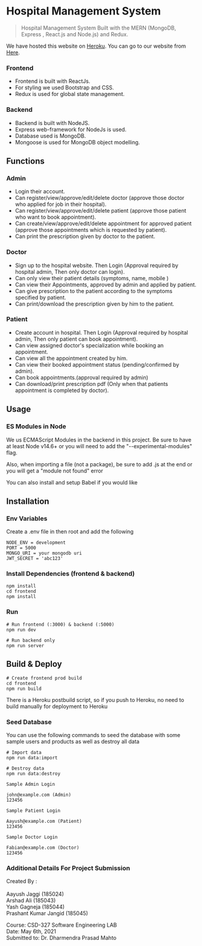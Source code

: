 # Hospital Management System

> Hospital Management System Built with the MERN (MongoDB, Express , React.js and Node.js) and Redux.

We have hosted this website on [Heroku](https://www.heroku.com).
You can go to our website from [Here](https://hospital-managementapp.herokuapp.com/).


### Frontend

- Frontend is built with ReactJs.
- For styling we used Bootstrap and CSS.
- Redux is used for global state management.

### Backend

- Backend is built with NodeJS.
- Express web-framework for NodeJs is used.
- Database used is MongoDB.
- Mongoose is used for MongoDB object modelling.

## Functions

### Admin

- Login their account.
- Can register/view/approve/edit/delete doctor (approve those doctor who applied for job in their hospital).
- Can register/view/approve/edit/delete patient (approve those patient who want to book appointment).
- Can create/view/approve/edit/delete appointment for approved patient (approve those appointments which is requested by patient).
- Can print the prescription given by doctor to the patient.

### Doctor

- Sign up to the hospital website. Then Login (Approval required by hospital admin, Then only doctor can login).
- Can only view their patient details (symptoms, name, mobile )
- Can view their Appointments, approved by admin and applied by patient.
- Can give prescription to the patient according to the symptoms specified by patient.
- Can print/download the prescription given by him to the patient.

### Patient

- Create account in hospital. Then Login (Approval required by hospital admin, Then only patient can book appointment).
- Can view assigned doctor's specialization while booking an appointment.
- Can view all the appointment created by him.
- Can view their booked appointment status (pending/confirmed by admin).
- Can book appointments.(approval required by admin)
- Can download/print prescription pdf (Only when that patients appointment is completed by doctor).

## Usage

### ES Modules in Node

We us ECMAScript Modules in the backend in this project. Be sure to have at least Node v14.6+ or you will need to add the "--experimental-modules" flag.

Also, when importing a file (not a package), be sure to add .js at the end or you will get a "module not found" error

You can also install and setup Babel if you would like

## Installation

### Env Variables

Create a .env file in then root and add the following

```
NODE_ENV = development
PORT = 5000
MONGO_URI = your mongodb uri
JWT_SECRET = 'abc123'
```

### Install Dependencies (frontend & backend)

```
npm install
cd frontend
npm install
```

### Run

```
# Run frontend (:3000) & backend (:5000)
npm run dev

# Run backend only
npm run server
```

## Build & Deploy

```
# Create frontend prod build
cd frontend
npm run build
```

There is a Heroku postbuild script, so if you push to Heroku, no need to build manually for deployment to Heroku

### Seed Database

You can use the following commands to seed the database with some sample users and products as well as destroy all data

```
# Import data
npm run data:import

# Destroy data
npm run data:destroy
```

```
Sample Admin Login

john@example.com (Admin)
123456

```

```
Sample Patient Login

Aayush@example.com (Patient)
123456

```

```
Sample Doctor Login

Fabian@example.com (Doctor)
123456

```

### Additional Details For Project Submission

Created By : <br/>
<br/>
Aayush Jaggi (185024)<br/>
Arshad Ali (185043)<br/>
Yash Gagneja (185044)<br/>
Prashant Kumar Jangid (185045)<br/>

Course: CSD-327 Software Engineering LAB<br/>
Date: May 6th, 2021<br/>
Submitted to: Dr. Dharmendra Prasad Mahto<br/>

